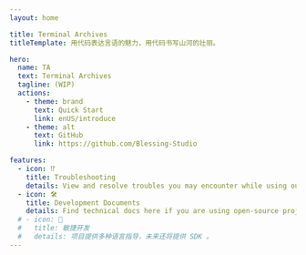 ```yaml
---
layout: home

title: Terminal Archives
titleTemplate: 用代码表达言语的魅力，用代码书写山河的壮丽。

hero:
  name: TA
  text: Terminal Archives
  tagline: (WIP)
  actions:
    - theme: brand
      text: Quick Start
      link: enUS/introduce
    - theme: alt
      text: GitHub
      link: https://github.com/Blessing-Studio

features:
  - icon: ⁉️
    title: Troubleshooting
    details: View and resolve troubles you may encounter while using our projects.
  - icon: 🛠️
    title: Development Documents
    details: Find technical docs here if you are using open-source projects from Blessing Studio.
  # - icon: 🖖
  #   title: 敏捷开发
  #   details: 项目提供多种语言指导，未来还将提供 SDK 。
---
```

